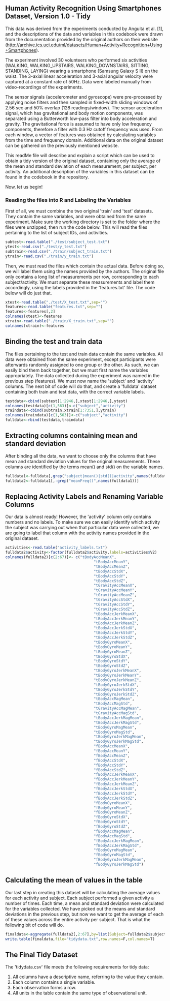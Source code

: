 Human Activity Recognition Using Smartphones Dataset, Version 1.0 - Tidy
------------------------------------------------------------------------

This data was derived from the experiments conducted by Anguita et al. \[1\], and the descriptions of the data and variables in this codebook were drawn from the documentation provided by the original authors on their website (<http://archive.ics.uci.edu/ml/datasets/Human+Activity+Recognition+Using+Smartphones>).

The experiment involved 30 volunteers who performed six activities (WALKING, WALKING\_UPSTAIRS, WALKING\_DOWNSTAIRS, SITTING, STANDING, LAYING) wearing a smartphone (Samsung Galaxy S II) on the waist. The 3-axial linear acceleration and 3-axial angular velocity were captured at a constant rate of 50Hz. Data were labeled manually from video-recordings of the experiments.

The sensor signals (accelerometer and gyroscope) were pre-processed by applying noise filters and then sampled in fixed-width sliding windows of 2.56 sec and 50% overlap (128 readings/window). The sensor acceleration signal, which has gravitational and body motion components, was separated using a Butterworth low-pass filter into body acceleration and gravity. The gravitational force is assumed to have only low frequency components, therefore a filter with 0.3 Hz cutoff frequency was used. From each window, a vector of features was obtained by calculating variables from the time and frequency domain. Additional data on the original dataset can be gathered on the previously mentioned website.

This readMe file will describe and explain a script which can be used to obtain a tidy version of the original dataset, containing only the average of the mean and standard deviation of each measurement, per subject, per activity. An additional description of the variables in this dataset can be found in the codebook in the repository.

Now, let us begin!

### Reading the files into R and Labeling the Variables

First of all, we must combine the two original 'train' and 'test' datasets. They contain the same variables, and were obtained from the same experiment. Make sure the working directory is set to the folder where the files were unzipped, then run the code below. This will read the files pertaining to the list of subject IDs, and activities.

``` r
subtest<-read.table("./test/subject_test.txt")
ytest<-read.csv("./test/y_test.txt")
subtrain<-read.csv("./train/subject_train.txt")
ytrain<-read.csv("./train/y_train.txt")
```

Then, we must read the files which contain the actual data. Before doing so, we will label them using the names provided by the authors. The original file only contains a long list of measurements per row, corresponding to each subject/activity. We must separate these measurements and label them accordingly, using the labels provided in the 'features.txt' file. The code below will do just that.

``` r
xtest<-read.table("./test/X_test.txt",sep="")
features<-read.table("features.txt",sep="")
features<-features[,2]
colnames(xtest)<-features
xtrain<-read.table("./train/X_train.txt",sep="")
colnames(xtrain)<-features
```

Binding the test and train data
-------------------------------

The files pertaining to the test and train data contain the same variables. All data were obtained from the same experiment, except participants were afterwards randomly assigned to one group or the other. As such, we can easily bind them back together, but we must first name the variables appropriately. The data collected during the experiment was named in the previous step (features). We must now name the 'subject' and 'activity' columns. The next bit of code will do that, and create a 'fulldata' dataset containing both train and test data, with the correct variable labels.

``` r
testdata<-cbind(subtest[1:2946,],xtest[1:2946,],ytest)
colnames(testdata)[c(1,563)]<-c("subject","activity")
traindata<-cbind(subtrain,xtrain[1:7351,],ytrain)
colnames(traindata)[c(1,563)]<-c("subject","activity")
fulldata<-rbind(testdata,traindata)
```

Extracting columns containing mean and standard deviation
---------------------------------------------------------

After binding all the data, we want to choose only the columns that have mean and standard deviation values for the original measurements. These columns are identified by the terms mean() and std() on the variable names.

``` r
fulldata1<-fulldata[,grep("subject|mean()|std()|activity",names(fulldata))]
fulldata2<-fulldata1[,-grep("meanFreq()",names(fulldata1))]
```

Replacing Activity Labels and Renaming Variable Columns
-------------------------------------------------------

Our data is almost ready! However, the 'activity' column only contains numbers and no labels. To make sure we can easily identify which activity the subject was carrying out when that particular data were collected, we are going to label that column with the activity names provided in the original dataset.

``` r
activities<-read.table("activity_labels.txt")
fulldata2$activity<-factor(fulldata2$activity,labels=activities$V2)
colnames(fulldata2)[c(2:67)]<- c("tBodyAccMeanX",
                                       "tBodyAccMeanY",
                                       "tBodyAccMeanZ",
                                       "tBodyAccStdX",
                                       "tBodyAccStdY",
                                       "tBodyAccStdZ",
                                       "tGravityAccMeanX",
                                       "tGravityAccMeanY",
                                       "tGravityAccMeanZ",
                                       "tGravityAccStdX",
                                       "tGravityAccStdY",
                                       "tGravityAccStdZ",
                                       "tBodyAccJerkMeanX",
                                       "tBodyAccJerkMeanY",
                                       "tBodyAccJerkMeanZ",
                                       "tBodyAccJerkStdX",
                                       "tBodyAccJerkStdY",
                                       "tBodyAccJerkStdZ",
                                       "tBodyGyroMeanX",
                                       "tBodyGyroMeanY",
                                       "tBodyGyroMeanZ",
                                       "tBodyGyroStdX",
                                       "tBodyGyroStdY",
                                       "tBodyGyroStdZ",
                                       "tBodyGyroJerkMeanX",
                                       "tBodyGyroJerkMeanY",
                                       "tBodyGyroJerkMeanZ",
                                       "tBodyGyroJerkStdX",
                                       "tBodyGyroJerkStdY",
                                       "tBodyGyroJerkStdZ",
                                       "tBodyAccMagMean",
                                       "tBodyAccMagStd",
                                       "tGravityAccMagMean",
                                       "tGravityAccMagStd",
                                       "tBodyAccJerkMagMean",
                                       "tBodyAccJerkMagStd",
                                       "tBodyGyroMagMean",
                                       "tBodyGyroMagStd",
                                       "tBodyGyroJerkMagMean",
                                       "tBodyGyroJerkMagStd",
                                       "fBodyAccMeanX",
                                       "fBodyAccMeanY",
                                       "fBodyAccMeanZ",
                                       "fBodyAccStdX",
                                       "fBodyAccStdY",
                                       "fBodyAccStdZ",
                                       "fBodyAccJerkMeanX",
                                       "fBodyAccJerkMeanY",
                                       "fBodyAccJerkMeanZ",
                                       "fBodyAccJerkStdX",
                                       "fBodyAccJerkStdY",
                                       "fBodyAccJerkStdZ",
                                       "fBodyGyroMeanX",
                                       "fBodyGyroMeanY",
                                       "fBodyGyroMeanZ",
                                       "fBodyGyroStdX",
                                       "fBodyGyroStdY",
                                       "fBodyGyroStdZ",
                                       "fBodyAccMagMean",
                                       "fBodyAccMagStd",
                                       "fBodyAccJerkMagMean",
                                       "fBodyAccJerkMagStd",
                                       "fBodyGyroMagMean",
                                       "fBodyGyroMagStd",
                                       "fBodyGyroJerkMagMean",
                                       "fBodyGyroJerkMagStd")
```

Calculating the mean of values in the table
-------------------------------------------

Our last step in creating this dataset will be calculating the average values for each activity and subject. Each subject performed a given activity a number of times. Each time, a mean and standard deviation were calculated for the variables collected. We have picked out the means and standard deviations in the previous step, but now we want to get the average of each of these values across the entire activity per subject. That is what the following bit of code will do.

``` r
finaldata<-aggregate(fulldata2[,2:67],by=list(Subject=fulldata2$subject, Activity=fulldata2$activity),FUN=mean,simplify=T,drop=T)
write.table(finaldata,file="tidydata.txt",row.names=F,col.names=T)
```

The Final Tidy Dataset
----------------------

The 'tidydata.csv' file meets the following requirements for tidy data:

1.  All columns have a descriptive name, referring to the value they contain.
2.  Each column contains a single variable.
3.  Each observation forms a row.
4.  All units in the table contain the same type of observational unit.
